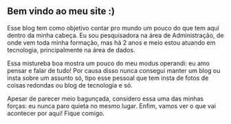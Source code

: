 ## Bem vindo ao meu site :)

Esse blog tem como objetivo contar pro mundo um pouco do que tem aqui dentro da minha cabeça. 
Eu sou pesquisadora na área de Administração, de onde vem toda minha formação, mas há 2 anos e meio estou atuando em tecnologia, principalmente na área de dados. 

Essa mistureba boa mostra um pouco do meu modus operandi: eu amo pensar e falar de tudo! Por causa disso nunca consegui manter um blog ou insta sobre um assunto só, tipo esse pessoal que tem insta de fotos de coisas redondas ou blog de tecnologia e só. 

Apesar de parecer meio bagunçada, considero essa uma das minhas forças: eu nunca paro quieta no mesmo lugar. Enfim, vamos ver o que vai acontecer por aqui! Fique comigo.